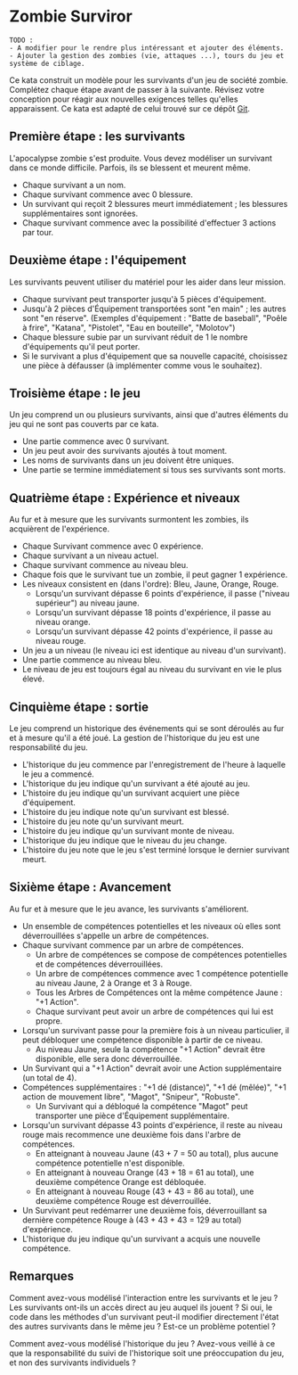 # Zombie Surviror

```ignorelang
TODO : 
- A modifier pour le rendre plus intéressant et ajouter des éléments.
- Ajouter la gestion des zombies (vie, attaques ...), tours du jeu et système de ciblage.
```

Ce kata construit un modèle pour les survivants d'un jeu de société zombie. Complétez chaque étape avant de passer à la 
suivante. Révisez votre conception pour réagir aux nouvelles exigences telles qu'elles apparaissent. Ce kata est adapté 
de celui trouvé sur ce dépôt [Git](https://github.com/ardalis/kata-catalog).

## Première étape : les survivants

L'apocalypse zombie s'est produite. Vous devez modéliser un survivant dans ce monde difficile. Parfois, ils se blessent 
et meurent même.
- Chaque survivant a un nom.
- Chaque survivant commence avec 0 blessure.
- Un survivant qui reçoit 2 blessures meurt immédiatement ; les blessures supplémentaires sont ignorées.
- Chaque survivant commence avec la possibilité d'effectuer 3 actions par tour.

## Deuxième étape : l'équipement

Les survivants peuvent utiliser du matériel pour les aider dans leur mission.
- Chaque survivant peut transporter jusqu'à 5 pièces d'équipement.
- Jusqu'à 2 pièces d'Équipement transportées sont "en main" ; les autres sont "en réserve". 
(Exemples d'équipement : "Batte de baseball", "Poêle à frire", "Katana", "Pistolet", "Eau en bouteille", "Molotov")
- Chaque blessure subie par un survivant réduit de 1 le nombre d'équipements qu'il peut porter.
- Si le survivant a plus d'équipement que sa nouvelle capacité, choisissez une pièce à défausser 
(à implémenter comme vous le souhaitez).

## Troisième étape : le jeu

Un jeu comprend un ou plusieurs survivants, ainsi que d'autres éléments du jeu qui ne sont pas couverts par ce kata.

- Une partie commence avec 0 survivant.
- Un jeu peut avoir des survivants ajoutés à tout moment.
- Les noms de survivants dans un jeu doivent être uniques.
- Une partie se termine immédiatement si tous ses survivants sont morts.

## Quatrième étape : Expérience et niveaux

Au fur et à mesure que les survivants surmontent les zombies, ils acquièrent de l'expérience.
- Chaque Survivant commence avec 0 expérience.
- Chaque survivant a un niveau actuel.
- Chaque survivant commence au niveau bleu.
- Chaque fois que le survivant tue un zombie, il peut gagner 1 expérience.
- Les niveaux consistent en (dans l'ordre): Bleu, Jaune, Orange, Rouge.
  - Lorsqu'un survivant dépasse 6 points d'expérience, il passe ("niveau supérieur") au niveau jaune. 
  - Lorsqu'un survivant dépasse 18 points d'expérience, il passe au niveau orange. 
  - Lorsqu'un survivant dépasse 42 points d'expérience, il passe au niveau rouge.
- Un jeu a un niveau (le niveau ici est identique au niveau d'un survivant).
- Une partie commence au niveau bleu.
- Le niveau de jeu est toujours égal au niveau du survivant en vie le plus élevé.

## Cinquième étape : sortie

Le jeu comprend un historique des événements qui se sont déroulés au fur et à mesure qu'il a été joué. 
La gestion de l'historique du jeu est une responsabilité du jeu.
- L'historique du jeu commence par l'enregistrement de l'heure à laquelle le jeu a commencé.
- L'historique du jeu indique qu'un survivant a été ajouté au jeu.
- L'histoire du jeu indique qu'un survivant acquiert une pièce d'équipement.
- L'histoire du jeu indique note qu'un survivant est blessé.
- L'histoire du jeu note qu'un survivant meurt.
- L'histoire du jeu indique qu'un survivant monte de niveau.
- L'historique du jeu indique que le niveau du jeu change.
- L'histoire du jeu note que le jeu s'est terminé lorsque le dernier survivant meurt.

## Sixième étape : Avancement

Au fur et à mesure que le jeu avance, les survivants s'améliorent.
- Un ensemble de compétences potentielles et les niveaux où elles sont déverrouillées s'appelle un arbre de compétences.
- Chaque survivant commence par un arbre de compétences.
  - Un arbre de compétences se compose de compétences potentielles et de compétences déverrouillées.
  - Un arbre de compétences commence avec 1 compétence potentielle au niveau Jaune, 2 à Orange et 3 à Rouge.
  - Tous les Arbres de Compétences ont la même compétence Jaune : "+1 Action".
  - Chaque survivant peut avoir un arbre de compétences qui lui est propre.
- Lorsqu'un survivant passe pour la première fois à un niveau particulier, il peut débloquer une compétence disponible 
à partir de ce niveau.
  - Au niveau Jaune, seule la compétence "+1 Action" devrait être disponible, elle sera donc déverrouillée.
- Un Survivant qui a "+1 Action" devrait avoir une Action supplémentaire (un total de 4).
- Compétences supplémentaires : "+1 dé (distance)", "+1 dé (mêlée)", "+1 action de mouvement libre", "Magot", "Snipeur", "Robuste".
  - Un Survivant qui a débloqué la compétence "Magot" peut transporter une pièce d'Équipement supplémentaire.
- Lorsqu'un survivant dépasse 43 points d'expérience, il reste au niveau rouge mais recommence une deuxième fois dans 
l'arbre de compétences.
  - En atteignant à nouveau Jaune (43 + 7 = 50 au total), plus aucune compétence potentielle n'est disponible.
  - En atteignant à nouveau Orange (43 + 18 = 61 au total), une deuxième compétence Orange est débloquée.
  - En atteignant à nouveau Rouge (43 + 43 = 86 au total), une deuxième compétence Rouge est déverrouillée.
- Un Survivant peut redémarrer une deuxième fois, déverrouillant sa dernière compétence Rouge à (43 + 43 + 43 = 129 au
total) d'expérience.
- L'historique du jeu indique qu'un survivant a acquis une nouvelle compétence.

## Remarques

Comment avez-vous modélisé l'interaction entre les survivants et le jeu ? Les survivants ont-ils un accès 
direct au jeu auquel ils jouent ? Si oui, le code dans les méthodes d'un survivant peut-il modifier 
directement l'état des autres survivants dans le même jeu ? Est-ce un problème potentiel ?


Comment avez-vous modélisé l'historique du jeu ? Avez-vous veillé à ce que la responsabilité du suivi de 
l'historique soit une préoccupation du jeu, et non des survivants individuels ?